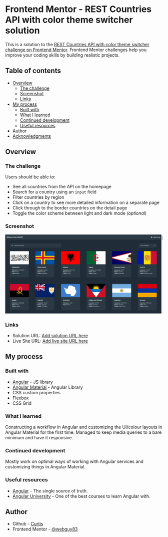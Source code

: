# Frontend Mentor - REST Countries API with color theme switcher solution

This is a solution to the [REST Countries API with color theme switcher challenge on Frontend Mentor](https://www.frontendmentor.io/challenges/rest-countries-api-with-color-theme-switcher-5cacc469fec04111f7b848ca). Frontend Mentor challenges help you improve your coding skills by building realistic projects.

## Table of contents

- [Overview](#overview)
  - [The challenge](#the-challenge)
  - [Screenshot](#screenshot)
  - [Links](#links)
- [My process](#my-process)
  - [Built with](#built-with)
  - [What I learned](#what-i-learned)
  - [Continued development](#continued-development)
  - [Useful resources](#useful-resources)
- [Author](#author)
- [Acknowledgments](#acknowledgments)

## Overview

### The challenge

Users should be able to:

- See all countries from the API on the homepage
- Search for a country using an `input` field
- Filter countries by region
- Click on a country to see more detailed information on a separate page
- Click through to the border countries on the detail page
- Toggle the color scheme between light and dark mode _(optional)_

### Screenshot

![](./screenshots/RestApiCountries.png)

### Links

- Solution URL: [Add solution URL here](https://your-solution-url.com)
- Live Site URL: [Add live site URL here](https://your-live-site-url.com)

## My process

### Built with

- [Angular](https://angular.io/) - JS library
- [Angular Material](https://material.angular.io/) - Angular Library
- CSS custom properties
- Flexbox
- CSS Grid

### What I learned

Constructing a workflow in Angular and customizing the UI/colour layouts in Angular Material for the first time. Managed to keep media queries to a bare minimum and have it responsive.

### Continued development

Mostly work on optimal ways of working with Angular services and customizing things in Angular Material.

### Useful resources

- [Angular](https://angular.io/) - The single source of truth.
- [Angular University](https://blog.angular-university.io/) - One of the best courses to learn Angular with.

## Author

- Github - [Curtis](https://github.com/webguy83)
- Frontend Mentor - [@webguy83](https://www.frontendmentor.io/webguy83)
